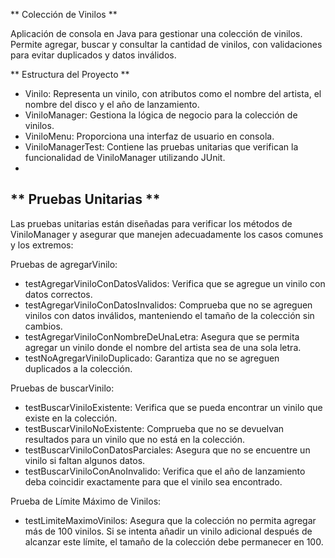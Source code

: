 ** Colección de Vinilos **

Aplicación de consola en Java para gestionar una colección de vinilos. Permite agregar, buscar y consultar la cantidad de vinilos, con validaciones para evitar duplicados y datos inválidos.

** Estructura del Proyecto **

- Vinilo: Representa un vinilo, con atributos como el nombre del artista, el nombre del disco y el año de lanzamiento.
- ViniloManager: Gestiona la lógica de negocio para la colección de vinilos.
- ViniloMenu: Proporciona una interfaz de usuario en consola.
- ViniloManagerTest: Contiene las pruebas unitarias que verifican la funcionalidad de ViniloManager utilizando JUnit.
-
** Pruebas Unitarias **
- 
Las pruebas unitarias están diseñadas para verificar los métodos de ViniloManager y asegurar que manejen adecuadamente los casos comunes y los extremos:

Pruebas de agregarVinilo:

- testAgregarViniloConDatosValidos: Verifica que se agregue un vinilo con datos correctos.
- testAgregarViniloConDatosInvalidos: Comprueba que no se agreguen vinilos con datos inválidos, manteniendo el tamaño de la colección sin cambios.
- testAgregarViniloConNombreDeUnaLetra: Asegura que se permita agregar un vinilo donde el nombre del artista sea de una sola letra.
- testNoAgregarViniloDuplicado: Garantiza que no se agreguen duplicados a la colección.

Pruebas de buscarVinilo:

- testBuscarViniloExistente: Verifica que se pueda encontrar un vinilo que existe en la colección.
- testBuscarViniloNoExistente: Comprueba que no se devuelvan resultados para un vinilo que no está en la colección.
- testBuscarViniloConDatosParciales: Asegura que no se encuentre un vinilo si faltan algunos datos.
- testBuscarViniloConAnoInvalido: Verifica que el año de lanzamiento deba coincidir exactamente para que el vinilo sea encontrado.

Prueba de Límite Máximo de Vinilos:

- testLimiteMaximoVinilos: Asegura que la colección no permita agregar más de 100 vinilos. Si se intenta añadir un vinilo adicional después de alcanzar este límite, el tamaño de la colección debe permanecer en 100.